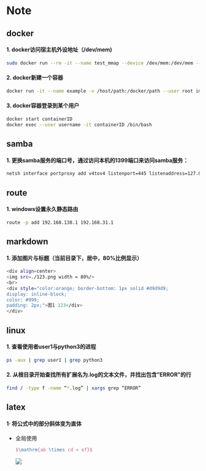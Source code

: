 # Note

## docker

#### 1. docker访问宿主机外设地址（/dev/mem)
  ```bash
  sudo docker run --rm -it --name test_mmap --device /dev/mem:/dev/mem --cap-add SYS_RAWIO --user root ubuntu:16.04 /bin/bash
  ```
#### 2. docker新建一个容器
  ```bash
  docker run -it --name example -v /host/path:/docker/path --user root image:tag /bin/bash
  ```
#### 3. docker容器登录到某个用户
  ```bash
  docker start containerID
  docker exec --user username -it containerID /bin/bash
  ```
## samba

#### 1. 更换samba服务的端口号，通过访问本机的1399端口来访问samba服务：
  ```bash
  netsh interface portproxy add v4tov4 listenport=445 listenaddress=127.0.0.1 connectport=1399 connectaddress=192.168.138.1
  ```

## route

#### 1. windows设置永久静态路由
  ```bash
  route -p add 192.168.138.1 192.168.31.1
  ```
## markdown

#### 1. 添加图片与标题（当前目录下，居中，80%比例显示）
  ```bash
  <div align=center> 
  <img src=./123.png width = 80%/> 
  <br>
  <div style="color:orange; border-bottom: 1px solid #d9d9d9;
  display: inline-block;
  color: #999;
  padding: 2px;">图1 123</div>
  </div>
  ```
  
## linux

#### 1. 查看使用者user1与python3的进程
  ```bash
  ps -aux | grep user1 | grep python3
  ```
#### 2. 从根目录开始查找所有扩展名为.log的文本文件，并找出包含”ERROR”的行
  ```bash
  find / -type f -name “*.log” | xargs grep “ERROR”
  ```

## latex
#### 1· 将公式中的部分斜体变为直体
- 全局使用
  ```latex
  $\mathrm{ab \times cd = ef}$
  ```
  ![](https://latex.codecogs.com/svg.image?\mathrm{ab&space;\times&space;cd&space;=&space;ef})
